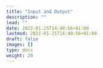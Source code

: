 ```yaml
---
title: "Input and Output"
description: ""
lead: ""
date: 2022-01-25T14:40:56+01:00
lastmod: 2022-01-25T14:40:56+01:00
draft: false
images: []
type: docs
weight: 20
---
```

